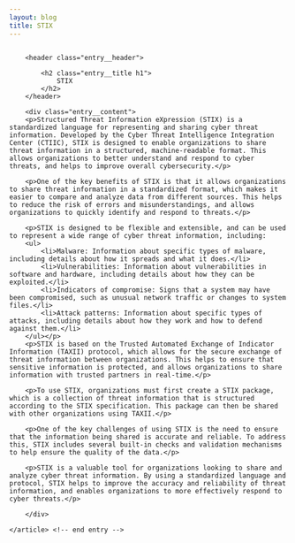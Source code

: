 ```yaml
---
layout: blog
title: STIX
---
```


<div id="main" class="s-content__main large-8 column">
    <article class="entry">

        <header class="entry__header">

            <h2 class="entry__title h1">
                STIX
            </h2>        
        </header>
        
        <div class="entry__content">
        <p>Structured Threat Information eXpression (STIX) is a standardized language for representing and sharing cyber threat information. Developed by the Cyber Threat Intelligence Integration Center (CTIIC), STIX is designed to enable organizations to share threat information in a structured, machine-readable format. This allows organizations to better understand and respond to cyber threats, and helps to improve overall cybersecurity.</p>

        <p>One of the key benefits of STIX is that it allows organizations to share threat information in a standardized format, which makes it easier to compare and analyze data from different sources. This helps to reduce the risk of errors and misunderstandings, and allows organizations to quickly identify and respond to threats.</p>

        <p>STIX is designed to be flexible and extensible, and can be used to represent a wide range of cyber threat information, including:
        <ul>
            <li>Malware: Information about specific types of malware, including details about how it spreads and what it does.</li>
            <li>Vulnerabilities: Information about vulnerabilities in software and hardware, including details about how they can be exploited.</li>
            <li>Indicators of compromise: Signs that a system may have been compromised, such as unusual network traffic or changes to system files.</li>
            <li>Attack patterns: Information about specific types of attacks, including details about how they work and how to defend against them.</li>
        </ul></p>
        <p>STIX is based on the Trusted Automated Exchange of Indicator Information (TAXII) protocol, which allows for the secure exchange of threat information between organizations. This helps to ensure that sensitive information is protected, and allows organizations to share information with trusted partners in real-time.</p>

        <p>To use STIX, organizations must first create a STIX package, which is a collection of threat information that is structured according to the STIX specification. This package can then be shared with other organizations using TAXII.</p>

        <p>One of the key challenges of using STIX is the need to ensure that the information being shared is accurate and reliable. To address this, STIX includes several built-in checks and validation mechanisms to help ensure the quality of the data.</p>

        <p>STIX is a valuable tool for organizations looking to share and analyze cyber threat information. By using a standardized language and protocol, STIX helps to improve the accuracy and reliability of threat information, and enables organizations to more effectively respond to cyber threats.</p>

        </div> 

    </article> <!-- end entry -->

</div> <!-- end main -->  